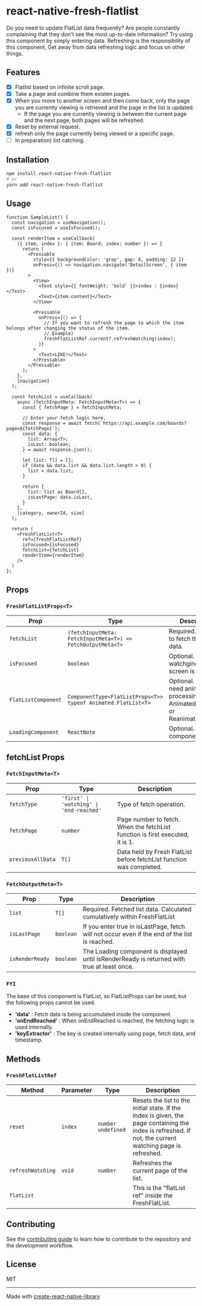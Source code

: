 # react-native-fresh-flatlist

Do you need to update FlatList data frequently? Are people constantly complaining that they don't see the most up-to-date information? Try using this component by simply entering data. Refreshing is the responsibility of this component, Get away from data refreshing logic and focus on other things.

## Features
- [X] Flatlist based on infinite scroll page.
- [X] Take a page and combine them existen pages.
- [X] When you move to another screen and then come back, only the page you are currently viewing is retrieved and the page in the list is updated.
  - If the page you are currently viewing is between the current page and the next page, both pages will be refreshed.
- [X] Reset by external request.
- [X] refresh only the page currently being viewed or a specific page.
- [ ] In preparation) list catching.

## Installation

```sh
npm install react-native-fresh-flatlist
# or
yarn add react-native-fresh-flatlist
```

## Usage


```tsx
function SampleList() {
  const navigation = useNavigation();
  const isFocused = useIsFocused();

  const renderItem = useCallback(
    ({ item, index }: { item: Board; index: number }) => {
      return (
        <Pressable
          style={{ backgroundColor: 'gray', gap: 8, padding: 12 }}
          onPress={() => navigation.navigate('DetailScreen', { item })}
        >
          <View>
            <Text style={{ fontWeight: 'bold' }}>index : {index}</Text>
            <Text>{item.content}</Text>
          </View>

          <Pressable
            onPress={() => {
              // If you want to refresh the page to which the item belongs after changing the status of the item.
              // Example)
              freshFlatListRef.current?.refreshWatching(index);
            }}
          >
            <Text>LIKE!</Text>
          </Pressable>
        </Pressable>
      );
    },
    [navigation]
  );

  const fetchList = useCallback(
    async (fetchInputMeta: FetchInputMeta<T>) => {
      const { fetchPage } = fetchInputMeta;

      // Enter your fetch logic here.
      const response = await fetch(`https://api.example.com/boards?page=${fetchPage}`);
      const data: {
        list: Array<T>;
        isLast: boolean;
      } = await response.json();

      let list: T[] = [];
      if (data && data.list && data.list.length > 0) {
        list = data.list;
      }

      return {
        list: list as Board[],
        isLastPage: data.isLast,
      }
    },
    [category, ownerId, size]
  );

  return (
    <FreshFlatList<T>
      ref={freshFlatListRef}
      isFocused={isFocused}
      fetchList={fetchList}
      renderItem={renderItem}
    />
  )
};
```

## Props

### `FreshFlatListProps<T>`

| Prop                | Type                                                            | Description                                                                               |
|---------------------|-----------------------------------------------------------------|-------------------------------------------------------------------------------------------|
| `fetchList`         | `(fetchInputMeta: FetchInputMeta<T>) => FetchOutputMeta<T>`     | Required. Function to fetch the list data.                                                |
| `isFocused`         | `boolean`                                                       | Optional. refresh watchging list if the screen is focused.                                |
| `FlatListComponent` | `ComponentType<FlatListProps<T>>` `typeof Animated.FlatList<T>` | Optional. If you need animation processing using Animated.FlatList or Reanimated.FlatList |
| `LoadingComponent`  | `ReactNote`                                                     | Optional. Loading component.                                                              |

## fetchList Props

### `FetchInputMeta<T>`

| Prop              | Type                                     | Description                                                                    |
|-------------------|------------------------------------------|--------------------------------------------------------------------------------|
| `fetchType`       | `'first' \| 'watching' \| 'end-reached'` | Type of fetch operation.                                                       |
| `fetchPage`       | `number`                                 | Page number to fetch.  When the fetchList function is first executed, it is 1. |
| `previousAllData` | `T[]`                                    | Data held by Fresh FlatList before fetchList function was completed.           |

### `FetchOutputMeta<T>`

| Prop            | Type        | Description                                                                                   |
|-----------------|-------------|-----------------------------------------------------------------------------------------------|
| `list`          | `T[]`       | Required. Fetched list data. Calculated cumulatively within FreshFlatList                     |
| `isLastPage`    | `boolean`   | If you enter true in isLastPage, fetch will not occur even if the end of the list is reached. |
| `isRenderReady` | `boolean`   | The Loading component is displayed until isRenderReady is returned with true at least once.   |

### `FYI`
The base of this component is FlatList, so FlatListProps can be used, but the following props cannot be used.
- **'data'** : Fetch data is being accumulated inside the component.
- **'onEndReached'** : When onEndReached is reached, the fetching logic is used internally.
- **'keyExtractor'** : The key is created internally using page, fetch data, and timestamp.


## Methods

### `FreshFlatListRef`



| Method            | Parameter | Type                 | Description                                                                                                                                            |
|-------------------|-----------|----------------------|--------------------------------------------------------------------------------------------------------------------------------------------------------|
| `reset`           | `index`   | `number` `undefined` | Resets the list to the initial state. If the index is given, the page containing the index is refreshed. If not, the current watching page is refreshed. |
| `refreshWatching` | `void`    | `number`             | Refreshes the current page of the list.                                                                                                                |
| `flatList`        |           |                      | This is the "flatList ref" inside the FreshFlatList.                                                                                                   |                                                                                                                                              |


## Contributing

See the [contributing guide](CONTRIBUTING.md) to learn how to contribute to the repository and the development workflow.

## License

MIT

---

Made with [create-react-native-library](https://github.com/callstack/react-native-builder-bob)
